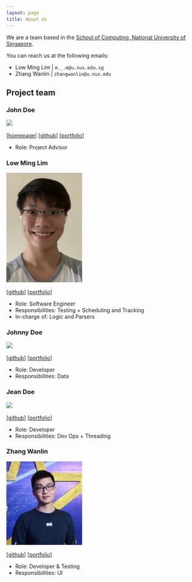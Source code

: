 ```yaml
---
layout: page
title: About Us
---
```


We are a team based in the [School of Computing, National University of Singapore](http://www.comp.nus.edu.sg).

You can reach us at the following emails:
 * Low Ming Lim | `m._.m@u.nus.edu.sg`
 * Zhang Wanlin | `zhangwanlin@u.nus.edu`

## Project team

### John Doe

<img src="images/johndoe.png" width="200px">

[[homepage](http://www.comp.nus.edu.sg/~damithch)]
[[github](https://github.com/johndoe)]
[[portfolio](team/johndoe.md)]

* Role: Project Advisor

### Low Ming Lim

<img src="images/avalionnet.png" width="200px">

[[github](https://github.com/Avalionnet)]
[[portfolio](team/avalionnet.md)]

* Role: Software Engineer
* Responsibilities: Testing + Scheduling and Tracking
* In-charge of: Logic and Parsers 

### Johnny Doe

<img src="images/johndoe.png" width="200px">

[[github](http://github.com/johndoe)] [[portfolio](team/johndoe.md)]

* Role: Developer
* Responsibilities: Data

### Jean Doe

<img src="images/johndoe.png" width="200px">

[[github](http://github.com/johndoe)]
[[portfolio](team/johndoe.md)]

* Role: Developer
* Responsibilities: Dev Ops + Threading

### Zhang Wanlin

<img src="images/zhangwanlin.png" width="200px">

[[github](http://github.com/ZhangWanlin98)]
[[portfolio](team/zhangwanlin.md)]

* Role: Developer & Testing
* Responsibilities: UI
